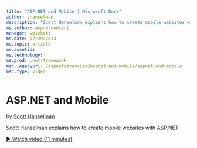 ```yaml
---
title: "ASP.NET and Mobile | Microsoft Docs"
author: shanselman
description: "Scott Hanselman explains how to create mobile websites with ASP.NET."
ms.author: aspnetcontent
manager: wpickett
ms.date: 07/29/2013
ms.topic: article
ms.assetid: 
ms.technology: 
ms.prod: .net-framework
msc.legacyurl: /aspnet/overview/aspnet-and-mobile/aspnet-and-mobile
msc.type: video
---
```

ASP.NET and Mobile
====================
by [Scott Hanselman](https://github.com/shanselman)

Scott Hanselman explains how to create mobile websites with ASP.NET.

[&#9654; Watch video (11 minutes)](https://channel9.msdn.com/Blogs/ASP-NET-Site-Videos/aspnet-and-mobile)